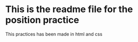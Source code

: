 <h1>This is the readme file for the position practice</h1>
<p>This practices has been made in html and css</p>